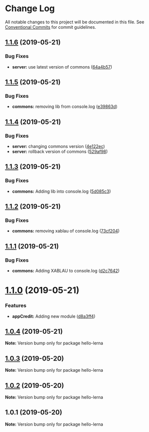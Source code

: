 # Change Log

All notable changes to this project will be documented in this file.
See [Conventional Commits](https://conventionalcommits.org) for commit guidelines.

## [1.1.6](https://github.com/vmatsumura/hello-lerna/compare/v1.1.5...v1.1.6) (2019-05-21)


### Bug Fixes

* **server:** use latest version of commons ([64a4b57](https://github.com/vmatsumura/hello-lerna/commit/64a4b57))





## [1.1.5](https://github.com/vmatsumura/hello-lerna/compare/v1.1.4...v1.1.5) (2019-05-21)


### Bug Fixes

* **commons:** removing lib from console.log ([e39863d](https://github.com/vmatsumura/hello-lerna/commit/e39863d))





## [1.1.4](https://github.com/vmatsumura/hello-lerna/compare/v1.1.3...v1.1.4) (2019-05-21)


### Bug Fixes

* **server:** changing commons version ([4e122ec](https://github.com/vmatsumura/hello-lerna/commit/4e122ec))
* **server:** rollback version of commons ([529af98](https://github.com/vmatsumura/hello-lerna/commit/529af98))





## [1.1.3](https://github.com/vmatsumura/hello-lerna/compare/v1.1.2...v1.1.3) (2019-05-21)


### Bug Fixes

* **commons:** Adding lib into console.log ([5d085c3](https://github.com/vmatsumura/hello-lerna/commit/5d085c3))





## [1.1.2](https://github.com/vmatsumura/hello-lerna/compare/v1.1.1...v1.1.2) (2019-05-21)


### Bug Fixes

* **commons:** removing xablau of console.log ([73cf204](https://github.com/vmatsumura/hello-lerna/commit/73cf204))





## [1.1.1](https://github.com/vmatsumura/hello-lerna/compare/v1.1.0...v1.1.1) (2019-05-21)


### Bug Fixes

* **commons:** Adding XABLAU to console.log ([d2c7642](https://github.com/vmatsumura/hello-lerna/commit/d2c7642))





# [1.1.0](https://github.com/vmatsumura/hello-lerna/compare/v1.0.4...v1.1.0) (2019-05-21)


### Features

* **appCredit:** Adding new module ([d8a3ff4](https://github.com/vmatsumura/hello-lerna/commit/d8a3ff4))





## [1.0.4](https://github.com/vmatsumura/hello-lerna/compare/v1.0.3...v1.0.4) (2019-05-21)

**Note:** Version bump only for package hello-lerna





## [1.0.3](https://github.com/vmatsumura/hello-lerna/compare/v1.0.2...v1.0.3) (2019-05-20)

**Note:** Version bump only for package hello-lerna





## [1.0.2](https://github.com/vmatsumura/hello-lerna/compare/v1.0.1...v1.0.2) (2019-05-20)

**Note:** Version bump only for package hello-lerna





## 1.0.1 (2019-05-20)

**Note:** Version bump only for package hello-lerna
